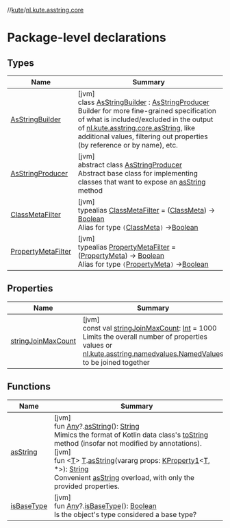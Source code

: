 //[kute](../../index.md)/[nl.kute.asstring.core](index.md)

# Package-level declarations

## Types

| Name | Summary |
|---|---|
| [AsStringBuilder](-as-string-builder/index.md) | [jvm]<br>class [AsStringBuilder](-as-string-builder/index.md) : [AsStringProducer](-as-string-producer/index.md)<br>Builder for more fine-grained specification of what is included/excluded in the output of [nl.kute.asstring.core.asString](as-string.md), like additional values, filtering out properties (by reference or by name), etc. |
| [AsStringProducer](-as-string-producer/index.md) | [jvm]<br>abstract class [AsStringProducer](-as-string-producer/index.md)<br>Abstract base class for implementing classes that want to expose an [asString](-as-string-producer/as-string.md) method |
| [ClassMetaFilter](-class-meta-filter/index.md) | [jvm]<br>typealias [ClassMetaFilter](-class-meta-filter/index.md) = ([ClassMeta](../nl.kute.asstring.property.meta/-class-meta/index.md)) -&gt; [Boolean](https://kotlinlang.org/api/latest/jvm/stdlib/kotlin/-boolean/index.html)<br>Alias for type `(`[ClassMeta](../nl.kute.asstring.property.meta/-class-meta/index.md)`)` ->[Boolean](https://kotlinlang.org/api/latest/jvm/stdlib/kotlin/-boolean/index.html) |
| [PropertyMetaFilter](-property-meta-filter/index.md) | [jvm]<br>typealias [PropertyMetaFilter](-property-meta-filter/index.md) = ([PropertyMeta](../nl.kute.asstring.property.meta/-property-meta/index.md)) -&gt; [Boolean](https://kotlinlang.org/api/latest/jvm/stdlib/kotlin/-boolean/index.html)<br>Alias for type `(`[PropertyMeta](../nl.kute.asstring.property.meta/-property-meta/index.md)`)` ->[Boolean](https://kotlinlang.org/api/latest/jvm/stdlib/kotlin/-boolean/index.html) |

## Properties

| Name | Summary |
|---|---|
| [stringJoinMaxCount](string-join-max-count.md) | [jvm]<br>const val [stringJoinMaxCount](string-join-max-count.md): [Int](https://kotlinlang.org/api/latest/jvm/stdlib/kotlin/-int/index.html) = 1000<br>Limits the overall number of properties values or [nl.kute.asstring.namedvalues.NamedValue](../nl.kute.asstring.namedvalues/-named-value/index.md)s to be joined together |

## Functions

| Name | Summary |
|---|---|
| [asString](as-string.md) | [jvm]<br>fun [Any](https://kotlinlang.org/api/latest/jvm/stdlib/kotlin/-any/index.html)?.[asString](as-string.md)(): [String](https://kotlinlang.org/api/latest/jvm/stdlib/kotlin/-string/index.html)<br>Mimics the format of Kotlin data class's [toString](https://kotlinlang.org/api/latest/jvm/stdlib/kotlin/index.html) method (insofar not modified by annotations).<br>[jvm]<br>fun &lt;[T](as-string.md)&gt; [T](as-string.md).[asString](as-string.md)(vararg props: [KProperty1](https://kotlinlang.org/api/latest/jvm/stdlib/kotlin.reflect/-k-property1/index.html)&lt;[T](as-string.md), *&gt;): [String](https://kotlinlang.org/api/latest/jvm/stdlib/kotlin/-string/index.html)<br>Convenient [asString](as-string.md) overload, with only the provided properties. |
| [isBaseType](is-base-type.md) | [jvm]<br>fun [Any](https://kotlinlang.org/api/latest/jvm/stdlib/kotlin/-any/index.html)?.[isBaseType](is-base-type.md)(): [Boolean](https://kotlinlang.org/api/latest/jvm/stdlib/kotlin/-boolean/index.html)<br>Is the object's type considered a base type? |
